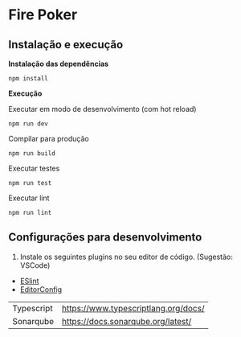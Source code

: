 # Fire Poker

## Instalação e execução

**Instalação das dependências**
```
npm install
```
**Execução**

Executar em modo de desenvolvimento (com hot reload)
```
npm run dev
```

Compilar para produção
```
npm run build
```

Executar testes
```
npm run test
```

Executar lint
```
npm run lint
```
## Configurações para desenvolvimento

1. Instale os seguintes plugins no seu editor de código. (Sugestão: VSCode)
  * [ESlint](https://eslint.org/)
  * [EditorConfig](https://editorconfig.org/)

| | |
|---|---|
| Typescript | https://www.typescriptlang.org/docs/ |
| Sonarqube | https://docs.sonarqube.org/latest/ |

